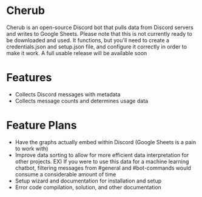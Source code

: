 # Cherub
Cherub is an open-source Discord bot that pulls data from Discord servers and writes to Google Sheets.
Please note that this is not currently ready to be downloaded and used. It functions, but you'll need to create a credentials.json and setup.json file, and configure it correctly in order to make it work. A full usable release will be available soon

# Features
- Collects Discord messages with metadata
- Collects message counts and determines usage data

# Feature Plans
- Have the graphs actually embed within Discord (Google Sheets is a pain to work with)
- Improve data sorting to allow for more efficient data interpretation for other projects. 
      EX) If you were to use this data for a machine learning chatbot, filtering messages from #general and #bot-commands would consume a             considerable amount of time
- Setup wizard and documentation for installation and setup
- Error code compilation, solution, and other documentation
